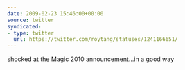 ```yaml
---
date: 2009-02-23 15:46:00+00:00
source: twitter
syndicated:
- type: twitter
  url: https://twitter.com/roytang/statuses/1241166651/
---
```


shocked at the Magic 2010 announcement...in a good way